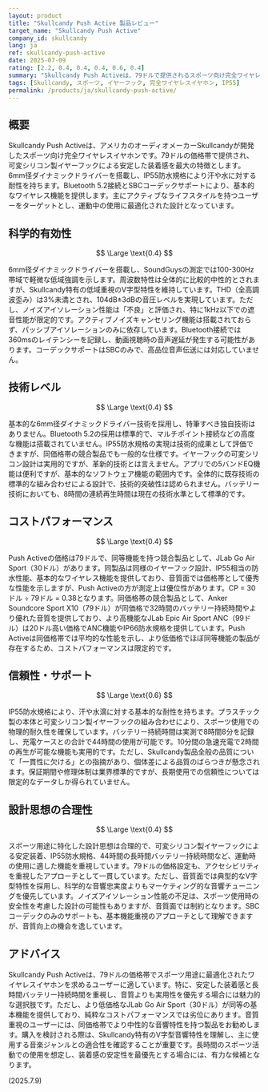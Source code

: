 ```yaml
---
layout: product
title: "Skullcandy Push Active 製品レビュー"
target_name: "Skullcandy Push Active"
company_id: skullcandy
lang: ja
ref: skullcandy-push-active
date: 2025-07-09
rating: [2.2, 0.4, 0.4, 0.4, 0.6, 0.4]
summary: "Skullcandy Push Activeは、79ドルで提供されるスポーツ向け完全ワイヤレスイヤホンです。シリコン製イヤーフックによる安定した装着感と44時間の長時間バッテリー持続時間を特徴とします。音質は低域強調の典型的なV字型特性を示しますが、同等機能を30ドルで提供する競合製品が存在し、コストパフォーマンスは限定的です。"
tags: [Skullcandy, スポーツ, イヤーフック, 完全ワイヤレスイヤホン, IP55]
permalink: /products/ja/skullcandy-push-active/
---
```


## 概要

Skullcandy Push Activeは、アメリカのオーディオメーカーSkullcandyが開発したスポーツ向け完全ワイヤレスイヤホンです。79ドルの価格帯で提供され、可変シリコン製イヤーフックによる安定した装着感を最大の特徴とします。6mm径ダイナミックドライバーを搭載し、IP55防水規格により汗や水に対する耐性を持ちます。Bluetooth 5.2接続とSBCコーデックサポートにより、基本的なワイヤレス機能を提供します。主にアクティブなライフスタイルを持つユーザーをターゲットとし、運動中の使用に最適化された設計となっています。

## 科学的有効性

$$ \Large \text{0.4} $$

6mm径ダイナミックドライバーを搭載し、SoundGuysの測定では100-300Hz帯域で軽微な低域強調を示します。周波数特性は全体的に比較的中性的とされますが、Skullcandy特有の低域重視のV字型特性を維持しています。THD（全高調波歪み）は3%未満とされ、104dB±3dBの音圧レベルを実現しています。ただし、ノイズアイソレーション性能は「不良」と評価され、特に1kHz以下での遮音性能が限定的です。アクティブノイズキャンセリング機能は搭載されておらず、パッシブアイソレーションのみに依存しています。Bluetooth接続では360msのレイテンシーを記録し、動画視聴時の音声遅延が発生する可能性があります。コーデックサポートはSBCのみで、高品位音声伝送には対応していません。

## 技術レベル

$$ \Large \text{0.4} $$

基本的な6mm径ダイナミックドライバー技術を採用し、特筆すべき独自技術はありません。Bluetooth 5.2の採用は標準的で、マルチポイント接続などの高度な機能は搭載されていません。IP55防水規格の実現は技術的成果として評価できますが、同価格帯の競合製品でも一般的な仕様です。イヤーフックの可変シリコン設計は実用的ですが、革新的技術とは言えません。アプリでの5バンドEQ機能は便利ですが、基本的なソフトウェア機能の範囲内です。全体的に既存技術の標準的な組み合わせによる設計で、技術的突破性は認められません。バッテリー技術においても、8時間の連続再生時間は現在の技術水準として標準的です。

## コストパフォーマンス

$$ \Large \text{0.4} $$

Push Activeの価格は79ドルで、同等機能を持つ競合製品として、JLab Go Air Sport（30ドル）があります。同製品は同様のイヤーフック設計、IP55相当の防水性能、基本的なワイヤレス機能を提供しており、音質面では価格帯として優秀な性能を示しますが、Push Activeの方が測定上は優位性があります。CP = 30ドル ÷ 79ドル = 0.38となります。同価格帯の競合製品として、Anker Soundcore Sport X10（79ドル）が同価格で32時間のバッテリー持続時間やより優れた音質を提供しており、より高機能なJLab Epic Air Sport ANC（99ドル）は20ドル高い価格でANC機能やIP66防水規格を提供しています。Push Activeは同価格帯では平均的な性能を示し、より低価格でほぼ同等機能の製品が存在するため、コストパフォーマンスは限定的です。

## 信頼性・サポート

$$ \Large \text{0.6} $$

IP55防水規格により、汗や水滴に対する基本的な耐性を持ちます。プラスチック製の本体と可変シリコン製イヤーフックの組み合わせにより、スポーツ使用での物理的耐久性を確保しています。バッテリー持続時間は実測で8時間8分を記録し、充電ケースとの合計で44時間の使用が可能です。10分間の急速充電で2時間の再生が可能な機能も実用的です。ただし、Skullcandy製品全般の品質について「一貫性に欠ける」との指摘があり、個体差による品質のばらつきが懸念されます。保証期間や修理体制は業界標準的ですが、長期使用での信頼性については限定的なデータしか得られていません。

## 設計思想の合理性

$$ \Large \text{0.4} $$

スポーツ用途に特化した設計思想は合理的で、可変シリコン製イヤーフックによる安定装着、IP55防水規格、44時間の長時間バッテリー持続時間など、運動時の使用に適した機能を重視しています。79ドルの価格設定も、アクセシビリティを重視したアプローチとして一貫しています。ただし、音質面では典型的なV字型特性を採用し、科学的な音響忠実度よりもマーケティング的な音響チューニングを優先しています。ノイズアイソレーション性能の不足は、スポーツ使用時の安全性を考慮した設計の可能性もありますが、音質面では制約となります。SBCコーデックのみのサポートも、基本機能重視のアプローチとして理解できますが、音質向上の機会を逸しています。

## アドバイス

Skullcandy Push Activeは、79ドルの価格帯でスポーツ用途に最適化されたワイヤレスイヤホンを求めるユーザーに適しています。特に、安定した装着感と長時間バッテリー持続時間を重視し、音質よりも実用性を優先する場合には魅力的な選択肢です。ただし、より低価格なJLab Go Air Sport（30ドル）が同等の基本機能を提供しており、純粋なコストパフォーマンスでは劣位にあります。音質重視のユーザーには、同価格帯でより中性的な音響特性を持つ製品をお勧めします。購入を検討される際は、Skullcandy特有のV字型音響特性を理解し、主に使用する音楽ジャンルとの適合性を確認することが重要です。長時間のスポーツ活動での使用を想定し、装着感の安定性を最優先とする場合には、有力な候補となります。

(2025.7.9)